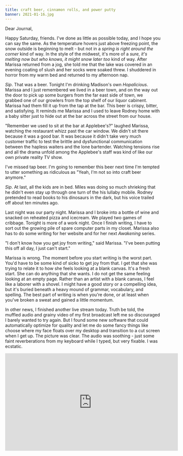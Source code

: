 ```yaml
---
title: craft beer, cinnamon rolls, and power putty
banner: 2021-01-16.jpg
---
```


Dear Journal,

Happy Saturday, friends.  I've done as little as possible today, and I
hope you can say the same.  As the temperature hovers just above
freezing point, the snow outside is beginning to melt - but not in a
_spring is right around the corner_ kind of way.  In the style of the
midwest, it's more of a _sure, it's melting now but who knows, it
might snow later too_ kind of way.  After Marissa returned from a jog,
she told me that the lake was covered in an evening coating of slush
and her socks were soaked threw.  I shuddered in horror from my warm
bed and returned to my afternoon nap.

_Sip_.  That was a beer.  Tonight I'm drinking Madison's own
_Hopalicious_.  Marissa and I just remembered we lived in a beer town,
and on the way out the door to pick up some burgers from the far east
side of town, we grabbed one of our growlers from the top shelf of our
liquor cabinent.  Marissa had them fill it up from the tap at the bar.
This beer is crispy, bitter, and satisfying.  It reminds me Marissa
and I used to leave Rodney home with a baby sitter just to hide out at
the bar across the street from our house.

"Remember we used to sit at the bar at Applebee's?" laughed Marissa,
watching the restaurant whizz past the car window.  We didn't sit
there because it was a good bar.  It was because it didn't take very
much customer traffic to test the brittle and dysfunctional
communication between the hapless waiters and the lone bartender.
Watching tensions rise and all the drama unfold among the Applebee's
staff was kind of like our own private reality TV show.

I've missed tap beer.  I'm going to remember this beer next time I'm
tempted to utter something as ridiculous as "Yeah, I'm not so into
craft beer anymore."

_Sip_.  At last, all the kids are in bed.  Miles was doing so much
shrieking that he didn't even stay up through one turn of the his
lullaby mobile.  Rodney pretended to read books to his dinosaurs in
the dark, but his voice trailed off about ten minutes ago.

Last night was our party night.  Marissa and I broke into a bottle of
wine and snacked on reheated pizza and icecream.  We played two games
of cribbage.  Tonight is more of a work night.  Once I finish writing,
I have to sort out the growing pile of spare computer parts in my
closet.  Marissa also has to do some writing for her website and for
her next _Awakening_ series.

"I don't know how you get joy from writing," said Marissa.  "I've been
putting this off all day, I just can't start."

Marissa is wrong.  The moment before you start writing is the worst
part.  You'd have to be some kind of sicko to get joy from that.  I
get that she was trying to relate it to how she feels looking at a
blank canvas.  It's a fresh start.  She can do anything that she
wants.  I do not get the same feeling looking at an empty page.
Rather than an artist with a blank canvas, I feel like a laborer with
a shovel.  I might have a good story or a compelling idea, but it's
buried beneath a heavy mound of grammar, vocabulary, and spelling.
The best part of writing is when you're done, or at least when you've
broken a sweat and gained a little momentum.

In other news, I finished another live stream today.  Truth be told,
the muffled audio and grainy video of my first broadcast left me so
discouraged I barely wanted to try again.  But I found some new
software that could automatically optimize for quality and let me do
some fancy things like choose where my face floats over my desktop and
transition to a cut screen when I get up.  The picture was clear.  The
audio was soothing - just some faint reverberations from my keyboard
while I typed, but very fixable.  I was ecstatic.

<iframe width="560" height="315" src="https://www.youtube.com/embed/DBDdHOvCYE0" frameborder="0" allow="accelerometer; autoplay; clipboard-write; encrypted-media; gyroscope; picture-in-picture" allowfullscreen="1"/>

This session pretty much wraps up everything I had planned for
automating the home project board.  I have my sights set on something
a little more ambitious for the next time - a jekyll plugin, a
commandline tool, or maybe even a small video game.

As I wrapped up the stream, I followed the smell of fresh cinnamon
rolls into the kitchen.  They were delicious, and against my better
judgment I helped myself to two of them.  After all, I felt like I had
earned a second cinnamon roll.  I woke up early and arranged all the
measured ingredients on the counter so Marissa could roll out of bed
and start baking.

"Baking _mise en place_ is probably the most expensive add-on in our
kitchen," I joked.  "Your bill next month will be really steep."

Eating two homemade cinnamon rolls is almost never a good idea.  All
at once, I felt like I was hit by a tranquilizer dart.  I collapsed
onto the couch like a recaptured grizzly bear.

Rodney and I played Super Nintendo on the couch.  He excused himself
to poop upstairs.  Today's poop prize was four tiny capsules of Marvel
Avenger's brand _Power Putty_ - a cheap knock-off of silly putty.  I
cut it out of the plastic and handed him a wad of goo.

"There you go, dude," I said.  "I'm not sure what you're supposed to
do with it.  Maybe it bounces?"

I hurled some of the putty at the wall.  It struck the wall with a wet
thud and rolled to the floor.  "Alright, I guess you're just supposed
to squeeze it.  Have fun."

Rodney disappeared into his room for afternoon quiet time.  Coming out
of my nap for a second time, I awoke to Rodney and Marissa quietly
working on something in the corner.  Rodney was patiently sitting in
Marissa's lap while she teased something out of his hair.

"What happened here?" I laughed.

"I kinda got a little _power putty_ stuck in my hair," he said.

"He also put some in his shirt and squeezed it, and now it's stuck
there too," Marissa smirked.

Gotta be careful with that power putty - it's no joke.  Have a great
day, everyone.
